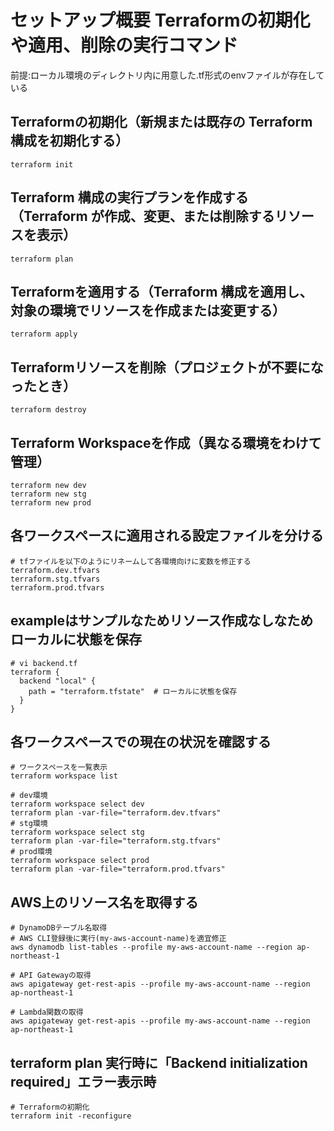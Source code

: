 # セットアップ概要 Terraformの初期化や適用、削除の実行コマンド
前提:ローカル環境のディレクトリ内に用意した.tf形式のenvファイルが存在している
## Terraformの初期化（新規または既存の Terraform 構成を初期化する）
```
terraform init
```
## Terraform 構成の実行プランを作成する（Terraform が作成、変更、または削除するリソースを表示）
```
terraform plan
```
## Terraformを適用する（Terraform 構成を適用し、対象の環境でリソースを作成または変更する）
```
terraform apply
```
##  Terraformリソースを削除（プロジェクトが不要になったとき）
```
terraform destroy
```
## Terraform Workspaceを作成（異なる環境をわけて管理）
```
terraform new dev
terraform new stg
terraform new prod
```
## 各ワークスペースに適用される設定ファイルを分ける
```
# tfファイルを以下のようにリネームして各環境向けに変数を修正する
terraform.dev.tfvars
terraform.stg.tfvars
terraform.prod.tfvars
```
## exampleはサンプルなためリソース作成なしなためローカルに状態を保存
```
# vi backend.tf
terraform {
  backend "local" {
    path = "terraform.tfstate"  # ローカルに状態を保存
  }
}
```

## 各ワークスペースでの現在の状況を確認する
```
# ワークスペースを一覧表示
terraform workspace list

# dev環境
terraform workspace select dev
terraform plan -var-file="terraform.dev.tfvars"
# stg環境
terraform workspace select stg
terraform plan -var-file="terraform.stg.tfvars"
# prod環境
terraform workspace select prod
terraform plan -var-file="terraform.prod.tfvars"
```
## AWS上のリソース名を取得する
```
# DynamoDBテーブル名取得
# AWS CLI登録後に実行(my-aws-account-name)を適宜修正
aws dynamodb list-tables --profile my-aws-account-name --region ap-northeast-1

# API Gatewayの取得
aws apigateway get-rest-apis --profile my-aws-account-name --region ap-northeast-1

# Lambda関数の取得
aws apigateway get-rest-apis --profile my-aws-account-name --region ap-northeast-1
```


## terraform plan 実行時に「Backend initialization required」エラー表示時
```
# Terraformの初期化
terraform init -reconfigure
```
